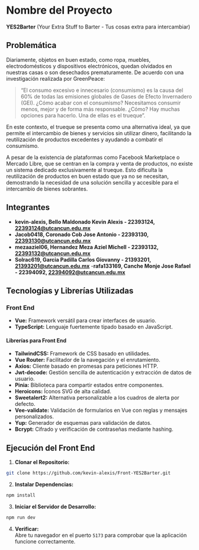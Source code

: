 # Nombre del Proyecto 

**YES2Barter** (Your Extra Stuff to Barter - Tus cosas extra para intercambiar)

## Problemática

Diariamente, objetos en buen estado, como ropa, muebles, electrodomésticos y dispositivos electrónicos, quedan olvidados en nuestras casas o son desechados prematuramente. De acuerdo con una investigación realizada por GreenPeace:

> “El consumo excesivo e innecesario (consumismo) es la causa del 60% de todas las emisiones globales de Gases de Efecto Invernadero (GEI). ¿Cómo acabar con el consumismo? Necesitamos consumir menos, mejor y de forma más responsable. ¿Cómo? Hay muchas opciones para hacerlo. Una de ellas es el trueque”.

En este contexto, el trueque se presenta como una alternativa ideal, ya que permite el intercambio de bienes y servicios sin utilizar dinero, facilitando la reutilización de productos excedentes y ayudando a combatir el consumismo.

A pesar de la existencia de plataformas como Facebook Marketplace o Mercado Libre, que se centran en la compra y venta de productos, no existe un sistema dedicado exclusivamente al trueque. Esto dificulta la reutilización de productos en buen estado que ya no se necesitan, demostrando la necesidad de una solución sencilla y accesible para el intercambio de bienes sobrantes.

## Integrantes
- **kevin-alexis, Bello Maldonado Kevin Alexis - 22393124, 22393124@utcancun.edu.mx**
- **Jacob0418, Coronado Cob Jose Antonio - 22393130, 22393130@utcancun.edu.mx**
- **mezaaziel06, Hernandez Meza Aziel Michell - 22393132, 22393132@utcancun.edu.mx**
- **Solrac619, Garcia Padilla Carlos Giovanny - 21393201, 21393201@utcancun.edu.mx**
-**rafa133169, Canche Monje Jose Rafael - 22394092, 22394092@utcancun.edu.mx**

## Tecnologías y Librerías Utilizadas

### Front End

- **Vue:** Framework versátil para crear interfaces de usuario.
- **TypeScript:** Lenguaje fuertemente tipado basado en JavaScript.

#### Librerías para Front End

- **TailwindCSS:** Framework de CSS basado en utilidades.
- **Vue Router:** Facilitador de la navegación y el enrutamiento.
- **Axios:** Cliente basado en promesas para peticiones HTTP.
- **Jwt-decode:** Gestión sencilla de autenticación y extracción de datos de usuario.
- **Pinia:** Biblioteca para compartir estados entre componentes.
- **Heroicons:** Íconos SVG de alta calidad.
- **Sweetalert2:** Alternativa personalizable a los cuadros de alerta por defecto.
- **Vee-validate:** Validación de formularios en Vue con reglas y mensajes personalizados.
- **Yup:** Generador de esquemas para validación de datos.
- **Bcrypt:** Cifrado y verificación de contraseñas mediante hashing.

## Ejecución del Front End

1. **Clonar el Repositorio:**
``` bash
git clone https://github.com/kevin-alexis/Front-YES2Barter.git
```
 
2. **Instalar Dependencias:**
``` bash
npm install
```

3. **Iniciar el Servidor de Desarrollo:**
``` bash
npm run dev
```

4. **Verificar:**  
Abre tu navegador en el puerto `5173` para comprobar que la aplicación funcione correctamente.

